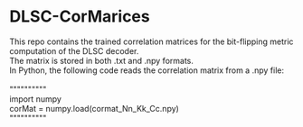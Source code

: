 # DLSC-CorMarices
This repo contains the trained correlation matrices for the bit-flipping metric computation of the DLSC decoder.<br />
The matrix is stored in both .txt and .npy formats.<br />
In Python, the following code reads the correlation matrix from a .npy file:<br />
<br />
""""""""""<br />
import numpy<br />
corMat = numpy.load(cormat_Nn_Kk_Cc.npy)<br />
""""""""""<br />
